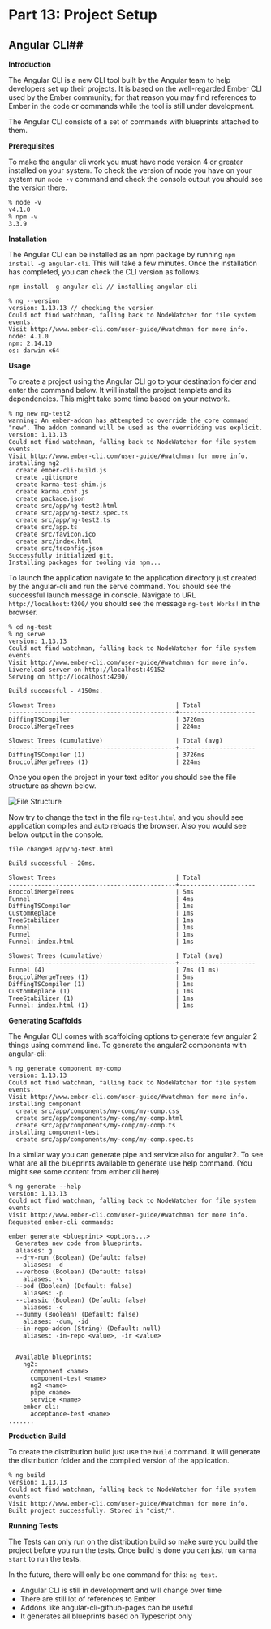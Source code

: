 # Part 13: Project Setup #

## Angular CLI##

**Introduction**

The Angular CLI is a new CLI tool built by the Angular team to help developers set up their projects. It is based on the well-regarded Ember CLI used by the Ember community; for that reason you may find references to Ember in the code or commands while the tool is still under development.

The Angular CLI consists of a set of commands with blueprints attached to them.

**Prerequisites**

To make the angular cli work you must have node version 4 or greater installed on your system. To check the version of node you have on your system run `node -v` command and check the console output you should see the version there.
```shell
% node -v
v4.1.0
% npm -v
3.3.9
```
**Installation**

The Angular CLI can be installed as an npm package by running `npm install -g angular-cli`. This will take a few minutes. Once the installation has completed, you can check the CLI version as follows.
```shell
npm install -g angular-cli // installing angular-cli

% ng --version
version: 1.13.13 // checking the version
Could not find watchman, falling back to NodeWatcher for file system events.
Visit http://www.ember-cli.com/user-guide/#watchman for more info.
node: 4.1.0
npm: 2.14.10
os: darwin x64 
```

**Usage**

To create a project using the Angular CLI go to your destination folder and enter the command below. It will install the project template and its dependencies. This might take some time based on your network.

```shell
% ng new ng-test2
warning: An ember-addon has attempted to override the core command "new". The addon command will be used as the overridding was explicit.
version: 1.13.13
Could not find watchman, falling back to NodeWatcher for file system events.
Visit http://www.ember-cli.com/user-guide/#watchman for more info.
installing ng2
  create ember-cli-build.js
  create .gitignore
  create karma-test-shim.js
  create karma.conf.js
  create package.json
  create src/app/ng-test2.html
  create src/app/ng-test2.spec.ts
  create src/app/ng-test2.ts
  create src/app.ts
  create src/favicon.ico
  create src/index.html
  create src/tsconfig.json
Successfully initialized git.
Installing packages for tooling via npm...
``` 

To launch the application navigate to the application directory just created by the angular-cli and run the serve command. You should see the successful launch message in console. Navigate to URL `http://localhost:4200/` you should see the message `ng-test Works!` in the browser.

```shell
% cd ng-test
% ng serve
version: 1.13.13
Could not find watchman, falling back to NodeWatcher for file system events.
Visit http://www.ember-cli.com/user-guide/#watchman for more info.
Livereload server on http://localhost:49152
Serving on http://localhost:4200/

Build successful - 4150ms.

Slowest Trees                                 | Total
----------------------------------------------+---------------------
DiffingTSCompiler                             | 3726ms
BroccoliMergeTrees                            | 224ms

Slowest Trees (cumulative)                    | Total (avg)
----------------------------------------------+---------------------
DiffingTSCompiler (1)                         | 3726ms
BroccoliMergeTrees (1)                        | 224ms
```

Once you open the project in your text editor you should see the file structure as shown below. 

![File Structure](images/angular-cli-file-structure.png)

Now try to change the text in the file `ng-test.html` and you should see application compiles and auto reloads the browser. Also you would see below output in the console.

```shell
file changed app/ng-test.html

Build successful - 20ms.

Slowest Trees                                 | Total
----------------------------------------------+---------------------
BroccoliMergeTrees                            | 5ms
Funnel                                        | 4ms
DiffingTSCompiler                             | 1ms
CustomReplace                                 | 1ms
TreeStabilizer                                | 1ms
Funnel                                        | 1ms
Funnel                                        | 1ms
Funnel: index.html                            | 1ms

Slowest Trees (cumulative)                    | Total (avg)
----------------------------------------------+---------------------
Funnel (4)                                    | 7ms (1 ms)
BroccoliMergeTrees (1)                        | 5ms
DiffingTSCompiler (1)                         | 1ms
CustomReplace (1)                             | 1ms
TreeStabilizer (1)                            | 1ms
Funnel: index.html (1)                        | 1ms
```

**Generating Scaffolds**

The Angular CLI comes with scaffolding options to generate few angular 2 things using command line.
To generate the angular2 components with angular-cli:

```shell
% ng generate component my-comp
version: 1.13.13
Could not find watchman, falling back to NodeWatcher for file system events.
Visit http://www.ember-cli.com/user-guide/#watchman for more info.
installing component
  create src/app/components/my-comp/my-comp.css
  create src/app/components/my-comp/my-comp.html
  create src/app/components/my-comp/my-comp.ts
installing component-test
  create src/app/components/my-comp/my-comp.spec.ts
```

In a similar way you can generate pipe and service also for angular2. To see what are all the blueprints available to generate use help command. (You might see some content from ember cli here)

```shell
% ng generate --help
version: 1.13.13
Could not find watchman, falling back to NodeWatcher for file system events.
Visit http://www.ember-cli.com/user-guide/#watchman for more info.
Requested ember-cli commands:

ember generate <blueprint> <options...>
  Generates new code from blueprints.
  aliases: g
  --dry-run (Boolean) (Default: false)
    aliases: -d
  --verbose (Boolean) (Default: false)
    aliases: -v
  --pod (Boolean) (Default: false)
    aliases: -p
  --classic (Boolean) (Default: false)
    aliases: -c
  --dummy (Boolean) (Default: false)
    aliases: -dum, -id
  --in-repo-addon (String) (Default: null)
    aliases: -in-repo <value>, -ir <value>


  Available blueprints:
    ng2:
      component <name>
      component-test <name>
      ng2 <name>
      pipe <name>
      service <name>
    ember-cli:
      acceptance-test <name>
.......
```

**Production Build**

To create the distribution build just use the `build` command. It will generate the distribution folder and the compiled version of the application.

```shell
% ng build
version: 1.13.13
Could not find watchman, falling back to NodeWatcher for file system events.
Visit http://www.ember-cli.com/user-guide/#watchman for more info.
Built project successfully. Stored in "dist/".
```

**Running Tests**

The Tests can only run on the distribution build so make sure you build the project before you run the tests.
Once build is done you can just run `karma start` to run the tests.

In the future, there will only be one command for this: `ng test`.

* Angular CLI is still in development and will change over time
* There are still lot of references to Ember
* Addons like angular-cli-github-pages can be useful
* It generates all blueprints based on Typescript only